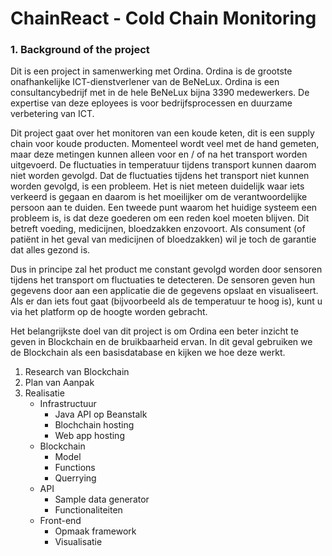 # ChainReact - Cold Chain Monitoring

### 1. Background of the project

Dit is een project in samenwerking met Ordina. Ordina is de grootste onafhankelijke ICT-dienstverlener van de BeNeLux. Ordina is een consultancybedrijf met in de hele BeNeLux bijna 3390 medewerkers. De expertise van deze eployees is voor bedrijfsprocessen en duurzame verbetering van ICT.

Dit project gaat over het monitoren van een koude keten, dit is een supply chain voor koude producten. Momenteel wordt veel met de hand gemeten, maar deze metingen kunnen alleen voor en / of na het transport worden uitgevoerd. De fluctuaties in temperatuur tijdens transport kunnen daarom niet worden gevolgd. Dat de fluctuaties tijdens het transport niet kunnen worden gevolgd, is een probleem. Het is niet meteen duidelijk waar iets verkeerd is gegaan en daarom is het moeilijker om de verantwoordelijke persoon aan te duiden.
Een tweede punt waarom het huidige systeem een ​​probleem is, is dat deze goederen om een ​​reden koel moeten blijven. Dit betreft voeding, medicijnen, bloedzakken enzovoort. Als consument (of patiënt in het geval van medicijnen of bloedzakken) wil je toch de garantie dat alles gezond is.

Dus in principe zal het product me constant gevolgd worden door sensoren tijdens het transport om fluctuaties te detecteren. De sensoren geven hun gegevens door aan een applicatie die de gegevens opslaat en visualiseert. Als er dan iets fout gaat (bijvoorbeeld als de temperatuur te hoog is), kunt u via het platform op de hoogte worden gebracht.

Het belangrijkste doel van dit project is om Ordina een beter inzicht te geven in Blockchain en de bruikbaarheid ervan. In dit geval gebruiken we de Blockchain als een basisdatabase en kijken we hoe deze werkt.
	
1. Research van Blockchain  
1. Plan van Aanpak
1. Realisatie
	- Infrastructuur
		* Java API op Beanstalk
		* Blochchain hosting
		* Web app hosting
	- Blockchain
		* Model
		* Functions
		* Querrying
	- API
		* Sample data generator
		* Functionaliteiten	
	- Front-end
		* Opmaak framework
		* Visualisatie
